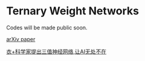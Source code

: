 Ternary Weight Networks
===
Codes will be made public soon.

[arXiv paper](https://arxiv.org/abs/1605.04711) 

[衣+科学家提出三值神经网络,让AI无处不在](http://toutiao.com/i6289006811508900354/)
